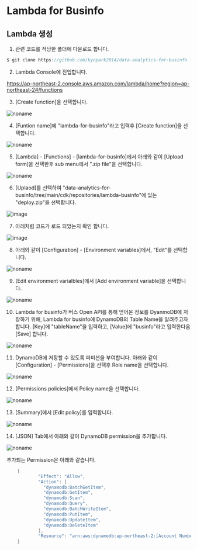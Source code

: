 # Lambda for Businfo

## Lambda 생성 

1) 관련 코드를 적당한 폴더에 다운로드 합니다. 

```c
$ git clone https://github.com/kyopark2014/data-analytics-for-businfo
```
2) Lambda Console에 진입합니다.

https://ap-northeast-2.console.aws.amazon.com/lambda/home?region=ap-northeast-2#/functions

3) [Create function]을 선택합니다. 

![noname](https://user-images.githubusercontent.com/52392004/163894572-cbe89c3f-b272-4316-8588-9fc8aa6160bd.png)

4) [Funtion name]에 "lambda-for-businfo"라고 입력후 [Create function]을 선택합니다. 

![noname](https://user-images.githubusercontent.com/52392004/163894772-09ea9d70-cdfe-405a-ae5c-2c2115d9a34e.png)

5) [Lambda] - [Functions] - [lambda-for-businfo]에서 아래와 같이 [Upload form]을 선택한후 sub menu에서 ".zip file"을 선택합니다. 

![noname](https://user-images.githubusercontent.com/52392004/163895338-784295ab-ce05-4266-aea1-2b82b48c85f5.png)

6) [Uplaod]를 선택하여 "data-analytics-for-businfo/tree/main/cdk/repositories/lambda-businfo"에 있는 "deploy.zip"을 선택합니다. 

![image](https://user-images.githubusercontent.com/52392004/163895413-03f9e205-8ebb-4599-a3b9-0ba6fe97ad98.png)

7) 아래처럼 코드가 로드 되었는지 확인 합니다. 

![image](https://user-images.githubusercontent.com/52392004/163895641-de324c44-4b79-4960-995a-76ed792902e5.png)

8) 아래와 같이 [Configuration] - [Environment variables]에서, "Edit"를 선택합니다. 

![noname](https://user-images.githubusercontent.com/52392004/163895816-aff4341f-32a9-4b10-ac9d-91f22a1ee92c.png)

9) [Edit environment varialbles]에서 [Add environment variable]을 선택합니다. 

![noname](https://user-images.githubusercontent.com/52392004/163895907-b984f8e2-0ba2-4776-bb2d-974c5513d690.png)

10) Lambda for businfo가 버스 Open API를 통해 얻어온 정보를 DyanmoDB에 저장하기 위해, Lambda for businfo에 DynamoDB의 Table Name을 알려주고자 합니다. [Key]에 "tableName"을 입력하고, [Value]에 "businfo"라고 입력한다음 [Save] 합니다. 
 
![noname](https://user-images.githubusercontent.com/52392004/163904803-c5a9dede-3fc4-4b60-803b-e6eec7b4e385.png)

11) DynamoDB에 저장할 수 있도록 퍼미션을 부여합니다. 아래와 같이 [Configuration] - [Permissions]을 선택후 Role name을 선택합니다. 

![noname](https://user-images.githubusercontent.com/52392004/163917364-826094a9-7771-4221-93ec-b2c3ca8ec720.png)

12) [Permissions policies]에서 Policy name을 선택합니다. 

![noname](https://user-images.githubusercontent.com/52392004/163917562-0961fbb8-c9ff-4306-bbd8-117a970f38e0.png)

13) [Summary]에서 [Edit policy]를 입력합니다. 

![noname](https://user-images.githubusercontent.com/52392004/163917743-01a75d1d-c9eb-4a9d-8442-95b5ac4866e6.png)

14) [JSON] Tab에서 아래와 같이 DynamoDB permission을 추가합니다. 


![noname](https://user-images.githubusercontent.com/52392004/163917928-7681ed0d-331f-40b4-8c69-d952fc87cb05.png)

추가되는 Permission은 아래와 같습니다. 

```java
	{
            "Effect": "Allow",
            "Action": [
              "dynamodb:BatchGetItem",
              "dynamodb:GetItem",
              "dynamodb:Scan",
              "dynamodb:Query",
              "dynamodb:BatchWriteItem",
              "dynamodb:PutItem",
              "dynamodb:UpdateItem",
              "dynamodb:DeleteItem"
            ],
            "Resource": "arn:aws:dynamodb:ap-northeast-2:[Account Number]:table/*"
	}
	
 
 






